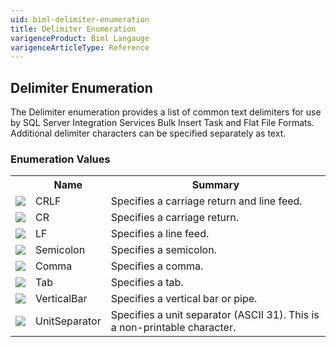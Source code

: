 ```yaml
---
uid: biml-delimiter-enumeration
title: Delimiter Enumeration
varigenceProduct: Biml Langauge
varigenceArticleType: Reference
---
```


## Delimiter Enumeration<div class="LanguageSummary"><div class ="SummaryItem">The Delimiter enumeration provides a list of common text delimiters for use by SQL Server Integration Services Bulk Insert Task and Flat File Formats.  Additional delimiter characters can be specified separately as text.</div></div><div class="EnumValueGroup">### Enumeration Values<table id="EnumValue" class="MemberList"><tbody><tr><th class="MemberTypeIconColumnHeader">&nbsp;</th><th class="MemberNameColumnHeader">Name</th><th class="MemberSummaryColumnHeader">Summary</th></tr><tr class="cd0"><td align="center" class="MemberTypeIcon"><img src="enumValue.png"></img></td><td class="MemberName">CRLF</td><td class="MemberSummary"><div class ="SummaryItem">Specifies a carriage return and line feed.</div></td></tr><tr class="cd1"><td align="center" class="MemberTypeIcon"><img src="enumValue.png"></img></td><td class="MemberName">CR</td><td class="MemberSummary"><div class ="SummaryItem">Specifies a carriage return.</div></td></tr><tr class="cd0"><td align="center" class="MemberTypeIcon"><img src="enumValue.png"></img></td><td class="MemberName">LF</td><td class="MemberSummary"><div class ="SummaryItem">Specifies a line feed.</div></td></tr><tr class="cd1"><td align="center" class="MemberTypeIcon"><img src="enumValue.png"></img></td><td class="MemberName">Semicolon</td><td class="MemberSummary"><div class ="SummaryItem">Specifies a semicolon.</div></td></tr><tr class="cd0"><td align="center" class="MemberTypeIcon"><img src="enumValue.png"></img></td><td class="MemberName">Comma</td><td class="MemberSummary"><div class ="SummaryItem">Specifies a comma.</div></td></tr><tr class="cd1"><td align="center" class="MemberTypeIcon"><img src="enumValue.png"></img></td><td class="MemberName">Tab</td><td class="MemberSummary"><div class ="SummaryItem">Specifies a tab.</div></td></tr><tr class="cd0"><td align="center" class="MemberTypeIcon"><img src="enumValue.png"></img></td><td class="MemberName">VerticalBar</td><td class="MemberSummary"><div class ="SummaryItem">Specifies a vertical bar or pipe.</div></td></tr><tr class="cd1"><td align="center" class="MemberTypeIcon"><img src="enumValue.png"></img></td><td class="MemberName">UnitSeparator</td><td class="MemberSummary"><div class ="SummaryItem">Specifies a unit separator (ASCII 31). This is a non-printable character.</div></td></tr></tbody></table></div>